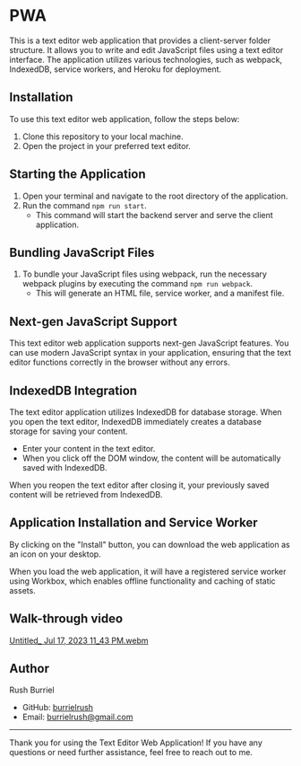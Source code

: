 # PWA

This is a text editor web application that provides a client-server folder structure. It allows you to write and edit JavaScript files using a text editor interface. The application utilizes various technologies, such as webpack, IndexedDB, service workers, and Heroku for deployment.

## Installation

To use this text editor web application, follow the steps below:

1. Clone this repository to your local machine.
2. Open the project in your preferred text editor.

## Starting the Application

1. Open your terminal and navigate to the root directory of the application.
2. Run the command `npm run start`.
   - This command will start the backend server and serve the client application.

## Bundling JavaScript Files

1. To bundle your JavaScript files using webpack, run the necessary webpack plugins by executing the command `npm run webpack`.
   - This will generate an HTML file, service worker, and a manifest file.

## Next-gen JavaScript Support

This text editor web application supports next-gen JavaScript features. You can use modern JavaScript syntax in your application, ensuring that the text editor functions correctly in the browser without any errors.

## IndexedDB Integration

The text editor application utilizes IndexedDB for database storage. When you open the text editor, IndexedDB immediately creates a database storage for saving your content.

- Enter your content in the text editor.
- When you click off the DOM window, the content will be automatically saved with IndexedDB.

When you reopen the text editor after closing it, your previously saved content will be retrieved from IndexedDB.

## Application Installation and Service Worker

By clicking on the "Install" button, you can download the web application as an icon on your desktop.

When you load the web application, it will have a registered service worker using Workbox, which enables offline functionality and caching of static assets.

## Walk-through video

[Untitled_ Jul 17, 2023 11_43 PM.webm](https://github.com/burrielrush/PWA/assets/123046249/ce2769f8-9eeb-4baf-8779-98f2f473fe16)



## Author

Rush Burriel
- GitHub: [burrielrush](https://github.com/burrielrush)
- Email: burrielrush@gmail.com

---

Thank you for using the Text Editor Web Application! If you have any questions or need further assistance, feel free to reach out to me.

